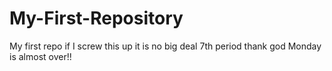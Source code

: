 # My-First-Repository
My first repo if I screw this up it is no big deal
7th period thank god Monday is almost over!!
